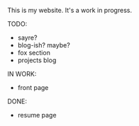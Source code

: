 This is my website.  It's a work in progress.

TODO:
- sayre?
- blog-ish?  maybe?
- fox section
- projects blog


IN WORK:
- front page



DONE:
- resume page
